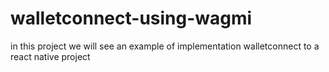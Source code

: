 # walletconnect-using-wagmi
in this project we will see an example of implementation walletconnect to a react native project 
